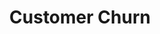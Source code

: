 ---
layout: page
title: Customer Churn
description: · Python<BR>· Telecom Company Data<BR>· Deep Learning in Tensorflow
img: assets/img/house.jpg
importance: 1
category: data science
github: https://github.com/slaisha/Tensorflow---Customer-Churn
redirect: https://github.com/slaisha/Tensorflow---Customer-Churn
---